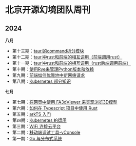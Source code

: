 # 北京开源幻境团队周刊

## 2024

**八月**

- 第十三期：[tauri的command拆分模块](docs/2024/08/issue-13.md)
- 第十二期：[tauri中rust和前端的相互调用（前端调用rust）](docs/2024/08/issue-12.md)
- 第十一期：[tauri中rust和前端的相互调用（rust后端调用前端）](docs/2024/08/issue-11.md)
- 第十期：[使用Rye来管理Python版本和依赖](docs/2024/08/issue-10.md)
- 第九期：[前端如何优雅地中断网络请求](docs/2024/08/issue-9.md)
- 第八期：[Kubernetes 部分知识](docs/2024/08/issue-8.md)

**七月**

- 第七期：[在网页中使用 FA3dViewer 来实现浏览3D模型](docs/2024/07/issue-7.md)
- 第六期：[如何在 Typescript 项目中使用 Rust](docs/2024/07/issue-6.md)
- 第五期：[arkTS 入门](docs/2024/07/issue-5.md)
- 第四期：[Kubernetes 的运用](docs/2024/07/issue-3.md)
- 第三期：[WiFi 连接云平台](docs/2024/07/issue-3.md)
- 第二期：[移动端调试工具-vConsole](docs/2024/07/issue-2.md)
- 第一期：[Go 与分布式系统](docs/2024/07/issue-1.md)
